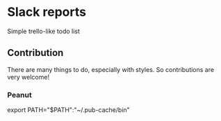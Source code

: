 # Slack reports

Simple trello-like todo list

## Contribution

There are many things to do, especially with styles. So contributions are very welcome!

### Peanut

export PATH="$PATH":"~/.pub-cache/bin"

